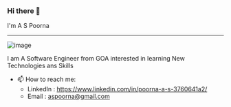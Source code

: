 ### Hi there 👋
I'm A S Poorna
<hr>

![image](https://github.com/aspoorna24/aspoorna24/assets/69906063/ed2a75b4-72c6-4ff4-bb59-67efdc5bbb5c)

  I am A Software Engineer from GOA interested in learning New Technologies ans Skills 

- 📫 How to reach me:
    - LinkedIn : https://www.linkedin.com/in/poorna-a-s-3760641a2/
    - Email : aspoorna@gmail.com


